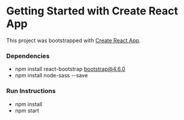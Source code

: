 # Getting Started with Create React App

This project was bootstrapped with [Create React App](https://github.com/facebook/create-react-app).

### Dependencies
- npm install react-bootstrap bootstrap@4.6.0
- npm install node-sass --save

### Run Instructions
- npm install
- npm start